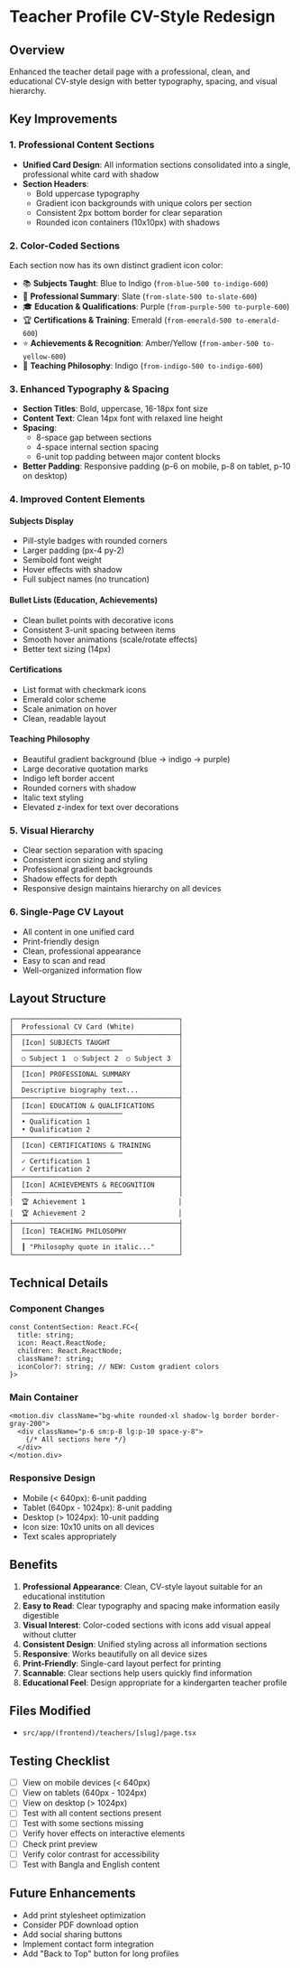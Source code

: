 # Teacher Profile CV-Style Redesign

## Overview
Enhanced the teacher detail page with a professional, clean, and educational CV-style design with better typography, spacing, and visual hierarchy.

## Key Improvements

### 1. **Professional Content Sections**
- **Unified Card Design**: All information sections consolidated into a single, professional white card with shadow
- **Section Headers**: 
  - Bold uppercase typography
  - Gradient icon backgrounds with unique colors per section
  - Consistent 2px bottom border for clear separation
  - Rounded icon containers (10x10px) with shadows

### 2. **Color-Coded Sections**
Each section now has its own distinct gradient icon color:
- 📚 **Subjects Taught**: Blue to Indigo (`from-blue-500 to-indigo-600`)
- 👤 **Professional Summary**: Slate (`from-slate-500 to-slate-600`)
- 🎓 **Education & Qualifications**: Purple (`from-purple-500 to-purple-600`)
- 🏆 **Certifications & Training**: Emerald (`from-emerald-500 to-emerald-600`)
- ⭐ **Achievements & Recognition**: Amber/Yellow (`from-amber-500 to-yellow-600`)
- 📖 **Teaching Philosophy**: Indigo (`from-indigo-500 to-indigo-600`)

### 3. **Enhanced Typography & Spacing**
- **Section Titles**: Bold, uppercase, 16-18px font size
- **Content Text**: Clean 14px font with relaxed line height
- **Spacing**: 
  - 8-space gap between sections
  - 4-space internal section spacing
  - 6-unit top padding between major content blocks
- **Better Padding**: Responsive padding (p-6 on mobile, p-8 on tablet, p-10 on desktop)

### 4. **Improved Content Elements**

#### Subjects Display
- Pill-style badges with rounded corners
- Larger padding (px-4 py-2)
- Semibold font weight
- Hover effects with shadow
- Full subject names (no truncation)

#### Bullet Lists (Education, Achievements)
- Clean bullet points with decorative icons
- Consistent 3-unit spacing between items
- Smooth hover animations (scale/rotate effects)
- Better text sizing (14px)

#### Certifications
- List format with checkmark icons
- Emerald color scheme
- Scale animation on hover
- Clean, readable layout

#### Teaching Philosophy
- Beautiful gradient background (blue → indigo → purple)
- Large decorative quotation marks
- Indigo left border accent
- Rounded corners with shadow
- Italic text styling
- Elevated z-index for text over decorations

### 5. **Visual Hierarchy**
- Clear section separation with spacing
- Consistent icon sizing and styling
- Professional gradient backgrounds
- Shadow effects for depth
- Responsive design maintains hierarchy on all devices

### 6. **Single-Page CV Layout**
- All content in one unified card
- Print-friendly design
- Clean, professional appearance
- Easy to scan and read
- Well-organized information flow

## Layout Structure

```
┌─────────────────────────────────────────┐
│  Professional CV Card (White)           │
├─────────────────────────────────────────┤
│  [Icon] SUBJECTS TAUGHT                 │
│  ─────────────────────────              │
│  ○ Subject 1  ○ Subject 2  ○ Subject 3  │
├─────────────────────────────────────────┤
│  [Icon] PROFESSIONAL SUMMARY            │
│  ─────────────────────────              │
│  Descriptive biography text...          │
├─────────────────────────────────────────┤
│  [Icon] EDUCATION & QUALIFICATIONS      │
│  ─────────────────────────              │
│  • Qualification 1                      │
│  • Qualification 2                      │
├─────────────────────────────────────────┤
│  [Icon] CERTIFICATIONS & TRAINING       │
│  ─────────────────────────              │
│  ✓ Certification 1                      │
│  ✓ Certification 2                      │
├─────────────────────────────────────────┤
│  [Icon] ACHIEVEMENTS & RECOGNITION      │
│  ─────────────────────────              │
│  🏆 Achievement 1                       │
│  🏆 Achievement 2                       │
├─────────────────────────────────────────┤
│  [Icon] TEACHING PHILOSOPHY             │
│  ─────────────────────────              │
│  ┃ "Philosophy quote in italic..."      │
└─────────────────────────────────────────┘
```

## Technical Details

### Component Changes
```tsx
const ContentSection: React.FC<{
  title: string;
  icon: React.ReactNode;
  children: React.ReactNode;
  className?: string;
  iconColor?: string; // NEW: Custom gradient colors
}>
```

### Main Container
```tsx
<motion.div className="bg-white rounded-xl shadow-lg border border-gray-200">
  <div className="p-6 sm:p-8 lg:p-10 space-y-8">
    {/* All sections here */}
  </div>
</motion.div>
```

### Responsive Design
- Mobile (< 640px): 6-unit padding
- Tablet (640px - 1024px): 8-unit padding
- Desktop (> 1024px): 10-unit padding
- Icon size: 10x10 units on all devices
- Text scales appropriately

## Benefits

1. **Professional Appearance**: Clean, CV-style layout suitable for an educational institution
2. **Easy to Read**: Clear typography and spacing make information easily digestible
3. **Visual Interest**: Color-coded sections with icons add visual appeal without clutter
4. **Consistent Design**: Unified styling across all information sections
5. **Responsive**: Works beautifully on all device sizes
6. **Print-Friendly**: Single-card layout perfect for printing
7. **Scannable**: Clear sections help users quickly find information
8. **Educational Feel**: Design appropriate for a kindergarten teacher profile

## Files Modified
- `src/app/(frontend)/teachers/[slug]/page.tsx`

## Testing Checklist
- [ ] View on mobile devices (< 640px)
- [ ] View on tablets (640px - 1024px)
- [ ] View on desktop (> 1024px)
- [ ] Test with all content sections present
- [ ] Test with some sections missing
- [ ] Verify hover effects on interactive elements
- [ ] Check print preview
- [ ] Verify color contrast for accessibility
- [ ] Test with Bangla and English content

## Future Enhancements
- Add print stylesheet optimization
- Consider PDF download option
- Add social sharing buttons
- Implement contact form integration
- Add "Back to Top" button for long profiles
